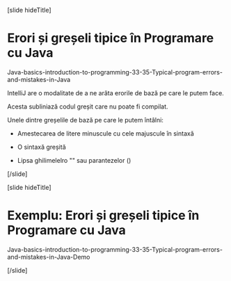 [slide hideTitle]
# Erori și greșeli tipice în Programare cu Java

Java-basics-introduction-to-programming-33-35-Typical-program-errors-and-mistakes-in-Java

IntelliJ are o modalitate de a ne arăta erorile de bază pe care le putem face.

Acesta subliniază codul greșit care nu poate fi compilat.

Unele dintre greșelile de bază pe care le putem întâlni:

- Amestecarea de litere minuscule cu cele majuscule în sintaxă

- O sintaxă greșită

- Lipsa ghilimelelro  "" sau parantezelor ()


[/slide]

[slide hideTitle]
# Exemplu: Erori și greșeli tipice în Programare cu Java

Java-basics-introduction-to-programming-33-35-Typical-program-errors-and-mistakes-in-Java-Demo

[/slide]

